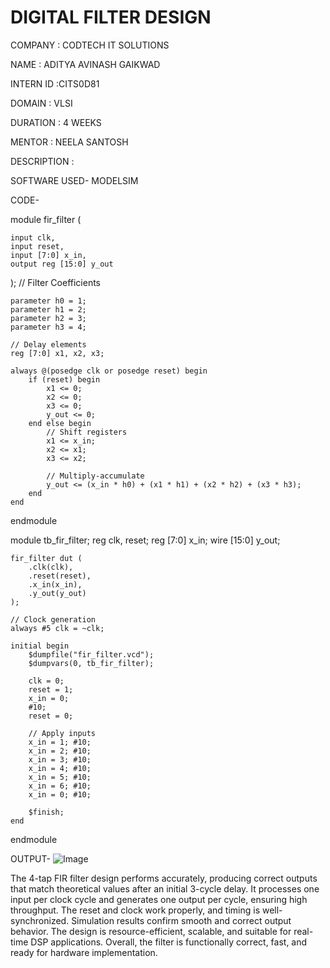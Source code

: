 # DIGITAL FILTER DESIGN
COMPANY : CODTECH IT SOLUTIONS

NAME : ADITYA AVINASH GAIKWAD

INTERN ID :CITS0D81

DOMAIN : VLSI

DURATION : 4 WEEKS

MENTOR : NEELA SANTOSH

DESCRIPTION :

SOFTWARE USED- MODELSIM

CODE-


module fir_filter (

    input clk,
    input reset,
    input [7:0] x_in,
    output reg [15:0] y_out
);
    // Filter Coefficients

    parameter h0 = 1;
    parameter h1 = 2;
    parameter h2 = 3;
    parameter h3 = 4;

    // Delay elements
    reg [7:0] x1, x2, x3;

    always @(posedge clk or posedge reset) begin
        if (reset) begin
            x1 <= 0;
            x2 <= 0;
            x3 <= 0;
            y_out <= 0;
        end else begin
            // Shift registers
            x1 <= x_in;
            x2 <= x1;
            x3 <= x2;

            // Multiply-accumulate
            y_out <= (x_in * h0) + (x1 * h1) + (x2 * h2) + (x3 * h3);
        end
    end
endmodule



module tb_fir_filter;
    reg clk, reset;
    reg [7:0] x_in;
    wire [15:0] y_out;

    fir_filter dut (
        .clk(clk),
        .reset(reset),
        .x_in(x_in),
        .y_out(y_out)
    );

    // Clock generation
    always #5 clk = ~clk;

    initial begin
        $dumpfile("fir_filter.vcd");
        $dumpvars(0, tb_fir_filter);

        clk = 0;
        reset = 1;
        x_in = 0;
        #10;
        reset = 0;

        // Apply inputs
        x_in = 1; #10;
        x_in = 2; #10;
        x_in = 3; #10;
        x_in = 4; #10;
        x_in = 5; #10;
        x_in = 6; #10;
        x_in = 0; #10;

        $finish;
    end
endmodule

OUTPUT-
![Image](https://github.com/user-attachments/assets/77f9a7f3-ac3a-44b9-9e3a-a512b3e7e484)


The 4-tap FIR filter design performs accurately, producing correct outputs that match theoretical values after an initial 3-cycle delay. It processes one input per clock cycle and generates one output per cycle, ensuring high throughput. The reset and clock work properly, and timing is well-synchronized. Simulation results confirm smooth and correct output behavior. The design is resource-efficient, scalable, and suitable for real-time DSP applications. Overall, the filter is functionally correct, fast, and ready for hardware implementation.
